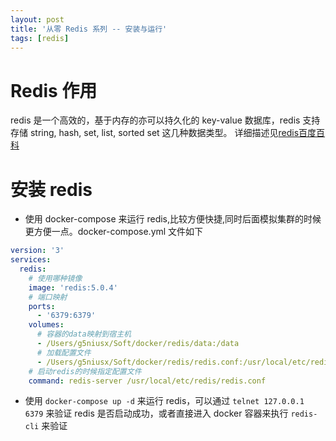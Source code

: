 ```yaml
---
layout: post
title: '从零 Redis 系列 -- 安装与运行'
tags: [redis]
---
```


# Redis 作用

redis 是一个高效的，基于内存的亦可以持久化的 key-value 数据库，redis 支持存储 string, hash, set, list, sorted set 这几种数据类型。
详细描述见[redis百度百科](https://baike.baidu.com/item/Redis/6549233)


# 安装 redis

- 使用 docker-compose 来运行 redis,比较方便快捷,同时后面模拟集群的时候更方便一点。docker-compose.yml 文件如下

```yaml
version: '3'
services:
  redis: 
    # 使用哪种镜像
    image: 'redis:5.0.4'
    # 端口映射
    ports:
      - '6379:6379'
    volumes:
      # 容器的data映射到宿主机
      - /Users/g5niusx/Soft/docker/redis/data:/data
      # 加载配置文件
      - /Users/g5niusx/Soft/docker/redis/redis.conf:/usr/local/etc/redis/redis.conf
    # 启动redis的时候指定配置文件  
    command: redis-server /usr/local/etc/redis/redis.conf
```

- 使用 `docker-compose up -d` 来运行 redis，可以通过 `telnet 127.0.0.1 6379` 来验证 redis 是否启动成功，或者直接进入
docker 容器来执行 `redis-cli` 来验证